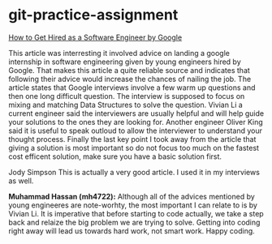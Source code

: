 # git-practice-assignment


[How to Get Hired as a Software Engineer by Google](https://www.webpronews.com/software-engineer-google/)

This article was interresting it involved advice on landing a google internship in software engineering given by young engineers hired by Google. That makes this article a quite reliable source and indicates that following their advice would increase the chances of nailing the job. The article states that Google interviews involve a few warm up questions and then one long difficult question. The interview is supposed to focus on mixing and matching Data Structures to solve the question. Vivian Li a current engineer said the interviewers are usually helpful and will help guide your solutions to the ones they are looking for. Another engineer Oliver King said it is useful to speak outloud to allow the interviewer to understand your thought process. Finally the last key point I took away from the article that giving a solution is most important so do not focus too much on the fastest cost efficent solution, make sure you have a basic solution first.


Jody Simpson
This is actually a very good article. I used it in my interviews as well.



**Muhammad Hassan (mh4722):** Although all of the advices mentioned by young engineeres are note-worhty, the most important I can relate to is by Vivian Li. It is imperative that before starting to code actually, we take a step back and relaize the big problem we are trying to solve. Getting into coding right away will lead us towards hard work, not smart work. Happy coding.
